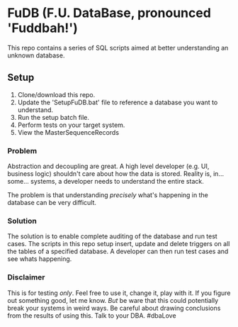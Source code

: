 # FuDB (F.U. DataBase, pronounced 'Fuddbah!')

This repo contains a series of SQL scripts aimed at better understanding an unknown database.

## Setup

1. Clone/download this repo.
2. Update the 'SetupFuDB.bat' file to reference a database you want to understand.
3. Run the setup batch file.
4. Perform tests on your target system.
5. View the MasterSequenceRecords

### Problem

Abstraction and decoupling are great. A high level developer (e.g. UI, business logic) shouldn't care about how the data is stored. Reality is, in... some... systems, a developer needs to understand the entire stack. 

The problem is that understanding *precisely* what's happening in the database can be very difficult.

### Solution

The solution is to enable complete auditing of the database and run test cases. The scripts in this repo setup insert, update and delete triggers on all the tables of a specified database. A developer can then run test cases and see whats happening. 

### Disclaimer

This is for testing *only*. Feel free to use it, change it, play with it. If you figure out something good, let me know. *But* be ware that this could potentially break your systems in weird ways. Be careful about drawing conclusions from the results of using this. Talk to your DBA. #dbaLove 

